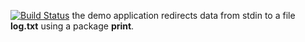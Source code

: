 [![Build Status](https://travis-ci.org/mikaelkg/lab10.svg?branch=master)](https://travis-ci.org/mikaelkg/lab10)
the demo application redirects data from stdin to a file **log.txt** using a package **print**.
